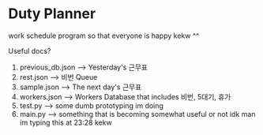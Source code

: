 # Duty Planner
work schedule program so that everyone is happy kekw ^^

Useful docs? 

1. previous_db.json --> Yesterday's 근무표
2. rest.json --> 비번 Queue
3. sample.json --> The next day's 근무표
4. workers.json --> Workers Database that includes 비번, 5대기, 휴가
5. test.py --> some dumb prototyping im doing
6. main.py --> something that is becoming somewhat useful or not idk man im typing this at 23:28 kekw